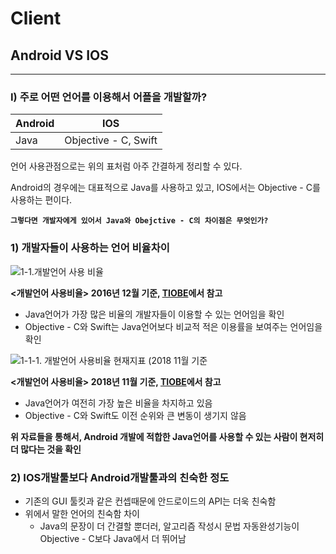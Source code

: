 # Client
## Android VS IOS

* * *
### I) 주로 어떤 언어를 이용해서 어플을 개발할까?
 | Android     | IOS    |
|--------|-------|
| Java      |  Objective - C, Swift     |


언어 사용관점으로는 위의 표처럼 아주 간결하게 정리할 수 있다.

Android의 경우에는 대표적으로 Java를 사용하고 있고, IOS에서는 Objective - C를 사용하는 편이다.


 **`그렇다면 개발자에게 있어서 Java와 Obejctive - C의 차이점은 무엇인가?`**
 ### 1) 개발자들이 사용하는 언어 비율차이
![1-1.개발언어 사용 비율](https://user-images.githubusercontent.com/43811124/49524739-aa219580-f8ef-11e8-8c00-8d1898ddd522.PNG "width:30%; height: 20%")
  
 **<개발언어 사용비율> 2016년 12월 기준, [TIOBE][1]에서 참고**
   
   
  * Java언어가 가장 많은 비율의 개발자들이 이용할 수 있는 언어임을 확인
  * Objective - C와 Swift는 Java언어보다 비교적 적은 이용률을 보여주는 언어임을 확인

![1-1-1. 개발언어 사용비율 현재지표 (2018 11월 기준](https://user-images.githubusercontent.com/43811124/49524791-c291b000-f8ef-11e8-8e97-a23d6e2b4f24.PNG "width:30% height: 20%")

 **<개발언어 사용비율> 2018년 11월 기준, [TIOBE][1]에서 참고**

[1]: https://www.tiobe.com/tiobe-index/

  * Java언어가 여전히 가장 높은 비율을 차지하고 있음
  * Objective - C와 Swift도 이전 순위와 큰 변동이 생기지 않음
  
  **위 자료들을 통해서, Android 개발에 적합한 Java언어를 사용할 수 있는 사람이 현저히 더 많다는 것을 확인**
  
  ### 2) IOS개발툴보다 Android개발툴과의 친숙한 정도
  - 기존의 GUI 툴킷과 같은 컨셉때문에 안드로이드의 API는 더욱 친숙함
  - 위에서 말한 언어의 친숙함 차이
    - Java의 문장이 더 간결할 뿐더러, 알고리즘 작성시 문법 자동완성기능이 Objective - C보다 Java에서 더 뛰어남
  
